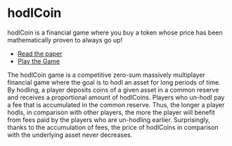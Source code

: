 # hodlCoin

hodlCoin is a financial game where you buy a token whose price has been mathematically proven to always go up!

* [Read the paper](https://eprint.iacr.org/2023/1029)
* [Play the Game](https://app.hodlcoin.co.in)

The hodlCoin game is a competitive zero-sum massively multiplayer financial game where the goal is to hodl an asset for long periods of time. By hodling, a player deposits coins of a given asset in a common reserve and receives a proportional amount of hodlCoins. Players who un-hodl pay a fee that is accumulated in the common reserve. Thus, the longer a player hodls, in comparison with other players, the more the player will benefit from fees paid by the players who are un-hodling earlier. Surprisingly, thanks to the accumulation of fees, the price of hodlCoins in comparison with the underlying asset never decreases.
